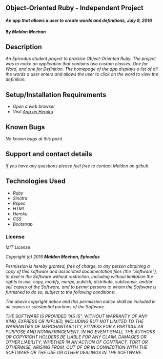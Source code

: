 ## Object-Oriented Ruby - Independent Project

#### _An app that allows a user to create words and definitions, July 8, 2016_

#### By **_Maldon Meehan_**

## Description

_An Epicodus student project to practice Object-Oriented Ruby. The project was to make an application that contains two custom classes: One for Word, and one for Definition. The homepage of the app displays a list of all the words a user enters and allows the user to click on the word to view the definition._

## Setup/Installation Requirements

* _Open a web browser_
* _Visit <a href="#">App on Heroku</a>_

## Known Bugs

_No known bugs at this point_

## Support and contact details

_If you have any questions please feel free to contact Maldon on github_

## Technologies Used

* _Ruby_
* _Sinatra_
* _Rspec_
* _HTML_
* _Heroku_
* _CSS_     
* _Bootstrap_

### License

_MIT License_

_Copyright (c) 2016_ **_Maldon Meehan, Epicodus_**

_Permission is hereby granted, free of charge, to any person obtaining a copy of this software and associated documentation files (the "Software"), to deal in the Software without restriction, including without limitation the rights to use, copy, modify, merge, publish, distribute, sublicense, and/or sell copies of the Software, and to permit persons to whom the Software is furnished to do so, subject to the following conditions:_

_The above copyright notice and this permission notice shall be included in all copies or substantial portions of the Software._

_THE SOFTWARE IS PROVIDED "AS IS", WITHOUT WARRANTY OF ANY KIND, EXPRESS OR IMPLIED, INCLUDING BUT NOT LIMITED TO THE WARRANTIES OF MERCHANTABILITY, FITNESS FOR A PARTICULAR PURPOSE AND NONINFRINGEMENT. IN NO EVENT SHALL THE AUTHORS OR COPYRIGHT HOLDERS BE LIABLE FOR ANY CLAIM, DAMAGES OR OTHER LIABILITY, WHETHER IN AN ACTION OF CONTRACT, TORT OR OTHERWISE, ARISING FROM, OUT OF OR IN CONNECTION WITH THE SOFTWARE OR THE USE OR OTHER DEALINGS IN THE SOFTWARE._
